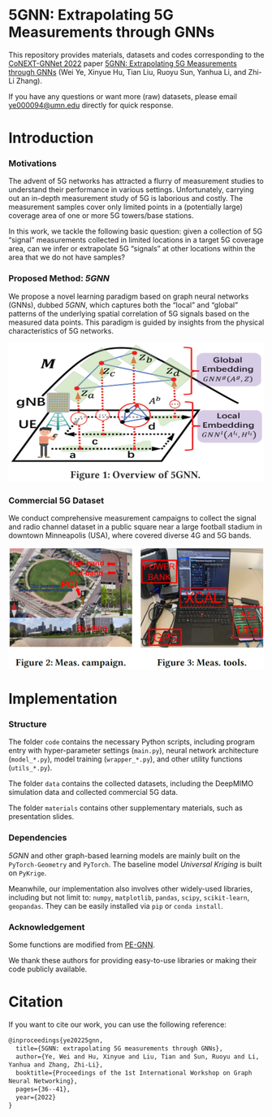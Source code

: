 # 5GNN: Extrapolating 5G Measurements through GNNs

This repository provides materials, datasets and codes corresponding to the [CoNEXT-GNNet 2022](https://bnn.upc.edu/workshops/gnnet2022/) paper [5GNN: Extrapolating 5G Measurements through GNNs](https://dl.acm.org/doi/abs/10.1145/3565473.3569186) (Wei Ye, Xinyue Hu, Tian Liu, Ruoyu Sun, Yanhua Li, and Zhi-Li Zhang).

If you have any questions or want more (raw) datasets, please email [ye000094@umn.edu](mailto:ye000094@umn.edu) directly for quick response. 


# Introduction 

### Motivations 
The advent of 5G networks has attracted a flurry of measurement studies to understand their performance in various settings. 
Unfortunately, carrying out an in-depth measurement study of 5G is laborious and costly. 
The measurement samples cover only limited points in a (potentially large) coverage area of one or more 5G towers/base stations. 

In this work, we tackle the following basic question: given a collection of 5G “signal” measurements collected in limited locations in a target 5G coverage area, can we infer or extrapolate 5G “signals” at other locations within the area that we do not have samples?


### Proposed Method: *5GNN* 
We propose a novel learning paradigm based on graph neural networks (GNNs), dubbed *5GNN*, which captures both the “local” and “global” patterns of the underlying spatial correlation of 5G signals based on the measured data points. This paradigm is guided by insights from the physical characteristics of 5G networks.

![5GNN](materials/figs/5GNN.png)



### Commercial 5G Dataset
We conduct comprehensive measurement campaigns to collect the signal and radio channel dataset in a public square near a large football stadium in downtown Minneapolis (USA), where covered diverse 4G and 5G bands. 

![Overview of *5GNN*](materials/figs/measurement.png)




# Implementation

### Structure
The folder ```code``` contains the necessary Python scripts, including program entry with hyper-parameter settings (```main.py```), neural network architecture (```model_*.py```), model training (```wrapper_*.py```), and other utility functions (```utils_*.py```).  

The folder ```data``` contains the collected datasets, including the DeepMIMO simulation data and collected commercial 5G data.

The folder ```materials``` contains other supplementary materials, such as presentation slides. 




### Dependencies
*5GNN* and other graph-based learning models are mainly built on the ```PyTorch-Geometry``` and ```PyTorch```. The baseline model *Universal Kriging* is built on ```PyKrige```.

Meanwhile, our implementation also involves other widely-used libraries, including but not limit to: ```numpy```, ```matplotlib```, ```pandas```, ```scipy```, ```scikit-learn```, ```geopandas```. They can be easily installed via ```pip``` or ```conda install```.


### Acknowledgement 
Some functions are modified from 
[PE-GNN](https://github.com/konstantinklemmer/pe-gnn).

We thank these authors for providing easy-to-use libraries or making their code publicly available. 
 


# Citation 
If you want to cite our work, you can use the following reference:
```
@inproceedings{ye20225gnn,
  title={5GNN: extrapolating 5G measurements through GNNs},
  author={Ye, Wei and Hu, Xinyue and Liu, Tian and Sun, Ruoyu and Li, Yanhua and Zhang, Zhi-Li},
  booktitle={Proceedings of the 1st International Workshop on Graph Neural Networking},
  pages={36--41},
  year={2022}
}
```

